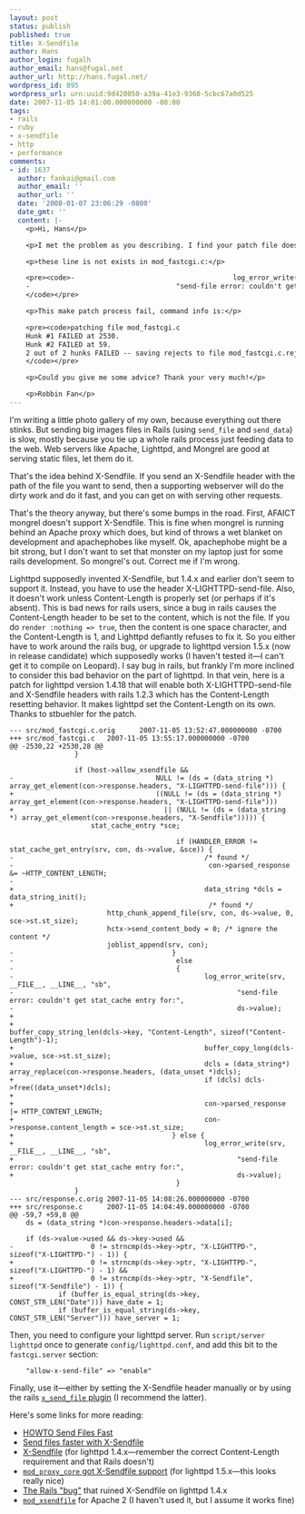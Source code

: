 ```yaml
---
layout: post
status: publish
published: true
title: X-Sendfile
author: Hans
author_login: fugalh
author_email: hans@fugal.net
author_url: http://hans.fugal.net/
wordpress_id: 895
wordpress_url: urn:uuid:9d420050-a39a-41e3-9360-5cbc67a0d525
date: 2007-11-05 14:01:00.000000000 -08:00
tags:
- rails
- ruby
- x-sendfile
- http
- performance
comments:
- id: 1637
  author: fankai@gmail.com
  author_email: ''
  author_url: ''
  date: '2008-01-07 23:06:29 -0800'
  date_gmt: ''
  content: |-
    <p>Hi, Hans</p>

    <p>I met the problem as you describing. I find your patch file does not match the source code of mod_fastcgi.c in lighttpd-1.4.18. Such as:</p>

    <p>these line is not exists in mod_fastcgi.c:</p>

    <pre><code>-                                       log_error_write(srv, __FILE__, __LINE__, "sb",
    -                                    "send-file error: couldn't get stat_cache entry for:",
    </code></pre>

    <p>This make patch process fail, command info is:</p>

    <pre><code>patching file mod_fastcgi.c
    Hunk #1 FAILED at 2530.
    Hunk #2 FAILED at 59.
    2 out of 2 hunks FAILED -- saving rejects to file mod_fastcgi.c.rej
    </code></pre>

    <p>Could you give me some advice? Thank your very much!</p>

    <p>Robbin Fan</p>
---
```

<p>I'm writing a little photo gallery of my own, because everything out there stinks. But sending big images files in Rails (using <code>send_file</code> and <code>send_data</code>) is slow, mostly because you tie up a whole rails process just feeding data to the web. Web servers like Apache, Lighttpd, and Mongrel are good at serving static files, let them do it.</p>

<p>That's the idea behind X-Sendfile. If you send an X-Sendfile header with the path of the file you want to send, then a supporting webserver will do the dirty work and do it fast, and you can get on with serving other requests.</p>

<p>That's the theory anyway, but there's some bumps in the road. First, AFAICT
mongrel doesn't support X-Sendfile. This is fine when mongrel is running behind
an Apache proxy which does, but kind of throws a wet blanket on development and
apachephobes like myself. Ok, apachephobe might be a bit strong, but I don't
want to set that monster on my laptop just for some rails development. So mongrel's out. Correct me if I'm wrong.</p>

<p>Lighttpd supposedly invented X-Sendfile, but 1.4.x and earlier don't seem to
support it. Instead, you have to use the header X-LIGHTTPD-send-file. Also, it
doesn't work unless Content-Length is properly set (or perhaps if it's absent).
This is bad news for rails users, since a bug in rails causes the
Content-Length header to be set to the content, which is not the file. If you
do <code>render :nothing =&gt; true</code>, then the content is one space character, and the
Content-Length is 1, and Lighttpd defiantly refuses to fix it. So you either
have to work around the rails bug, or upgrade to lighttpd version 1.5.x (now in
release candidate) which supposedly works (I haven't tested it—I can't get it
to compile on Leopard). I say bug in rails, but frankly I'm more inclined to
consider this bad behavior on the part of lighttpd. In that vein, here is a
patch for lighttpd version 1.4.18 that will enable both X-LIGHTTPD-send-file
and X-Sendfile headers with rails 1.2.3 which has the Content-Length resetting
behavior. It makes lighttpd set the Content-Length on its own. Thanks to
stbuehler for the patch.</p>

<pre><code>--- src/mod_fastcgi.c.orig      2007-11-05 13:52:47.000000000 -0700
+++ src/mod_fastcgi.c   2007-11-05 13:55:17.000000000 -0700
@@ -2530,22 +2530,28 @@
                }

                if (host-&gt;allow_xsendfile &amp;&amp;
-                                   NULL != (ds = (data_string *) array_get_element(con-&gt;response.headers, "X-LIGHTTPD-send-file"))) {
+                                   ((NULL != (ds = (data_string *) array_get_element(con-&gt;response.headers, "X-LIGHTTPD-send-file")))
+                                     || (NULL != (ds = (data_string *) array_get_element(con-&gt;response.headers, "X-Sendfile"))))) {
                    stat_cache_entry *sce;

                                         if (HANDLER_ERROR != stat_cache_get_entry(srv, con, ds-&gt;value, &amp;sce)) {
-                                               /* found */
-                                                con-&gt;parsed_response &amp;= ~HTTP_CONTENT_LENGTH;
-
+                                               data_string *dcls = data_string_init();
+                                                /* found */
                        http_chunk_append_file(srv, con, ds-&gt;value, 0, sce-&gt;st.st_size);
                        hctx-&gt;send_content_body = 0; /* ignore the content */
                        joblist_append(srv, con);
-                                       }
-                                        else
-                                        {
-                                               log_error_write(srv, __FILE__, __LINE__, "sb",
-                                                       "send-file error: couldn't get stat_cache entry for:",
-                                                       ds-&gt;value);
+
+                                               buffer_copy_string_len(dcls-&gt;key, "Content-Length", sizeof("Content-Length")-1);
+                                               buffer_copy_long(dcls-&gt;value, sce-&gt;st.st_size);
+                                               dcls = (data_string*) array_replace(con-&gt;response.headers, (data_unset *)dcls);
+                                               if (dcls) dcls-&gt;free((data_unset*)dcls);
+
+                                               con-&gt;parsed_response |= HTTP_CONTENT_LENGTH;
+                                               con-&gt;response.content_length = sce-&gt;st.st_size;
+                                       } else {
+                                               log_error_write(srv, __FILE__, __LINE__, "sb",
+                                                       "send-file error: couldn't get stat_cache entry for:",
+                                                       ds-&gt;value);
                                         }
                }
--- src/response.c.orig 2007-11-05 14:08:26.000000000 -0700
+++ src/response.c      2007-11-05 14:04:49.000000000 -0700
@@ -59,7 +59,8 @@
    ds = (data_string *)con-&gt;response.headers-&gt;data[i];

    if (ds-&gt;value-&gt;used &amp;&amp; ds-&gt;key-&gt;used &amp;&amp;
-                   0 != strncmp(ds-&gt;key-&gt;ptr, "X-LIGHTTPD-", sizeof("X-LIGHTTPD-") - 1)) {
+                   0 != strncmp(ds-&gt;key-&gt;ptr, "X-LIGHTTPD-", sizeof("X-LIGHTTPD-") - 1) &amp;&amp;
+                   0 != strncmp(ds-&gt;key-&gt;ptr, "X-Sendfile", sizeof("X-Sendfile") - 1)) {
            if (buffer_is_equal_string(ds-&gt;key, CONST_STR_LEN("Date"))) have_date = 1;
            if (buffer_is_equal_string(ds-&gt;key, CONST_STR_LEN("Server"))) have_server = 1;
</code></pre>

<p>Then, you need to configure your lighttpd server. Run <code>script/server lighttpd</code> once to generate <code>config/lighttpd.conf</code>, and add this bit to the <code>fastcgi.server</code> section:</p>

<pre><code>    "allow-x-send-file" =&gt; "enable"
</code></pre>

<p>Finally, use it—either by setting the X-Sendfile header manually or by using the rails <a href="http://john.guen.in/rdoc/x_send_file/"><code>x_send_file</code> plugin</a> (I recommend the latter).</p>

<p>Here's some links for more reading:</p>

<ul>
<li><a href="http://wiki.rubyonrails.org/rails/pages/HowtoSendFilesFast">HOWTO Send Files Fast</a></li>
<li><a href="http://john.guen.in/past/2007/4/17/send_files_faster_with_xsendfile/">Send files faster with X-Sendfile</a></li>
<li><a href="http://blog.lighttpd.net/articles/2006/07/02/x-sendfile">X-Sendfile</a> (for lighttpd 1.4.x—remember the correct Content-Length requirement and that Rails doesn't)</li>
<li><a href="http://blog.lighttpd.net/articles/2006/07/22/mod_proxy_core-got-x-sendfile-support"><code>mod_proxy_core</code> got X-Sendfile support</a> (for lighttpd 1.5.x—this looks really nice)</li>
<li><a href="http://dev.rubyonrails.org/ticket/7643">The Rails "bug"</a> that ruined X-Sendfile on lighttpd 1.4.x</li>
<li><a href="http://tn123.ath.cx/mod_xsendfile/"><code>mod_xsendfile</code></a> for Apache 2 (I haven't used it, but I assume it works fine)</li>
</ul>

